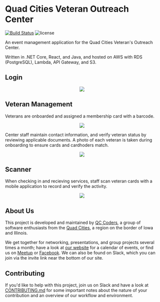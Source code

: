 # Quad Cities Veteran Outreach Center

[![Build Status](https://travis-ci.org/qccoders/QCVOC.svg?branch=master)](https://travis-ci.org/qccoders/QCVOC/branches)
![license](https://img.shields.io/github/license/qccoders/QCVOC.svg)

An event management application for the Quad Cities Veteran's Outreach Center.

Written in .NET Core, React, and Java, and hosted on AWS with RDS (PostgreSQL), Lambda, API Gateway, and S3.

## Login

<center>
    <img src="https://github.com/qccoders/QCVOC/blob/master/docs/img/login.png?raw=true"/>
</center>

## Veteran Management

Veterans are onboarded and assigned a membership card with a barcode.

<center>
    <img src="https://github.com/qccoders/QCVOC/blob/master/docs/img/main.png?raw=true"/>
</center>

Center staff maintain contact information, and verify veteran status by reviewing applicable documents.  A photo of each veteran is taken during onboarding to ensure cards and cardhoders match.

<center>
    <img src="https://github.com/qccoders/QCVOC/blob/master/docs/img/vet.png?raw=true"/>
</center>

## Scanner

When checking in and recieving services, staff scan veteran cards with a mobile application to record and verify the activity.

<center>
    <img src="https://raw.githubusercontent.com/qccoders/QCVOC/master/docs/img/scanner.png"/>
</center>

## About Us

This project is developed and maintained by [QC Coders](http://www.qccoders.org/), a group of software enthusiasts from the [Quad Cities](https://en.wikipedia.org/wiki/Quad_Cities), a region on the border of Iowa and Illinois.

We get together for networking, presentations, and group projects several times a month; have a look at [our website]((http://www.qccoders.org/)) for a calendar of events, or find us on [Meetup](https://www.meetup.com/QCCoders/) or [Facebook](https://www.facebook.com/qccoders).  We can also be found on Slack, which you can join via the invite link near the bottom of our site.

## Contributing

If you'd like to help with this project, join us on Slack and have a look at [CONTRIBUTING.md](https://github.com/qccoders/QCVOC/blob/develop/CONTRIBUTING.md) for some important notes about the nature of your contribution and an overview of our workflow and environment.
